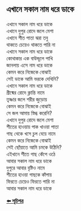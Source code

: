 ## এখানে সকাল নাম ধরে ডাকে

এখানে সকাল নাম ধরে ডাকে<br>
এখানে দুপুর রোদে জলে মেশা<br>
এখানে শীত পাতা ঝরা তবু<br>
থাকতে চেয়েও থাকতে পারি না<br>
এখানে সকাল নাম ধরে ডাকে<br>
কোথাকার এক বাউন্ডুলে পাখি<br>
জানলায় এসে নাম ধরে ডাকে<br>
কেমন করে নিজেকে বোঝাই<br>
সেই ডাকে আমি ভরকে দেখিনি?<br>
এখানে সকাল নাম ধরে ডাকে<br>
গ্রীষ্মের রোদে ক্লান্তি নামে<br>
তৃষ্ণার জলে শরীর জুড়োয়<br>
কেমন করে নিজেকে বোঝাই<br>
সে জল আমায় স্নিগ্ধ করেনি?<br>
এখানে দুপুর রোদে জলে মেশা<br>
শীতের হাওয়ায় পাক খাওয়া পাতা<br>
গাছ থেকে খসে চুল বেয়ে নামে<br>
কেমন করে নিজেকে বোঝাই<br>
সেই ছোঁয়াতে আমি চমকে উঠিনি?<br>
এইখানে শীতে গাছ কেঁপে ওঠে<br>
আবার সকাল নাম ধরে ডাকে<br>
দুপুরে আবার বৃষ্টিও নামে<br>
শীতের হাওয়া গাছকে কাঁপায়<br>
ফিরতে চেয়েও ফিরতে পারি না<br>
আবার সকাল নাম ধরে ডাকে<br>

**[⬅️ সূচিপত্র](../readme.md)**

